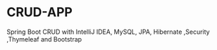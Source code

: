 # CRUD-APP
Spring Boot CRUD with IntelliJ IDEA, MySQL, JPA, Hibernate ,Security ,Thymeleaf and Bootstrap
